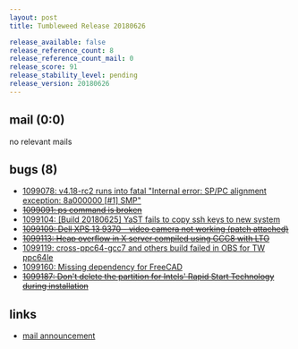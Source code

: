 ```yaml
---
layout: post
title: Tumbleweed Release 20180626

release_available: false
release_reference_count: 8
release_reference_count_mail: 0
release_score: 91
release_stability_level: pending
release_version: 20180626
---
```


## mail (0:0)

no relevant mails

## bugs (8)

<!--more-->

- [1099078: v4.18-rc2 runs into fatal "Internal error: SP/PC alignment exception: 8a000000 \[#1\] SMP"](https://bugzilla.opensuse.org/show_bug.cgi?id=1099078)
- ~~[1099091: ps command is broken](https://bugzilla.opensuse.org/show_bug.cgi?id=1099091)~~
- [1099104: \[Build 20180625\] YaST fails to copy ssh keys to new system](https://bugzilla.opensuse.org/show_bug.cgi?id=1099104)
- ~~[1099109: Dell XPS 13 9370 - video camera not working (patch attached)](https://bugzilla.opensuse.org/show_bug.cgi?id=1099109)~~
- ~~[1099113: Heap overflow in X server compiled using GCC8 with LTO](https://bugzilla.opensuse.org/show_bug.cgi?id=1099113)~~
- [1099119: cross-ppc64-gcc7 and others build failed in OBS for TW ppc64le](https://bugzilla.opensuse.org/show_bug.cgi?id=1099119)
- [1099160: Missing dependency for FreeCAD](https://bugzilla.opensuse.org/show_bug.cgi?id=1099160)
- ~~[1099187: Don't delete the partition for Intels' Rapid Start Technology during installation](https://bugzilla.opensuse.org/show_bug.cgi?id=1099187)~~



## links

- [mail announcement](https://lists.opensuse.org/opensuse-factory/2018-06/msg00349.html)
